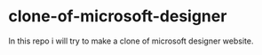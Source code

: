 # clone-of-microsoft-designer
In this repo i will try to make a clone of microsoft designer website.
